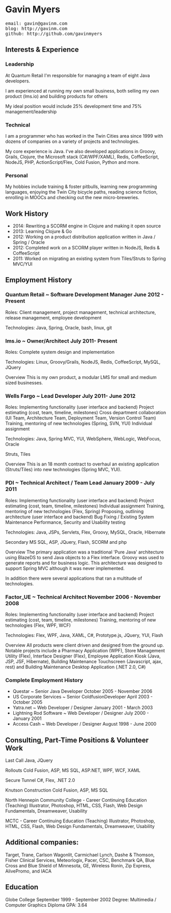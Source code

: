 

<h1>Gavin Myers</h1>
<pre>
email: gavin@gavinm.com
blog: http://gavinm.com
github: http://github.com/gavinmyers
</pre>

<h2>Interests & Experience</h2>

<h3>Leadership</h3>
<p>At Quantum Retail I'm responsible for managing a team of eight Java developers.
<p>I am experienced at running my own small business, both selling my own product (lms.io) and building products for others
<p>My ideal position would include 25% development time and 75% management/leadership

<h3>Technical</h3>
<p>I am a programmer who has worked in the Twin Cities area since 1999 with dozens of companies on a variety of projects and technologies.
<p>My core experience is Java. I've also developed applications in Groovy, Grails, Clojure, the Microsoft stack (C#/WPF/XAML), Redis, CoffeeScript, NodeJS, PHP, ActionScript/Flex, Cold Fusion, Python and more.


<h3>Personal</h3>
<p>My hobbies include training & foster pitbulls, learning new programming languages, enjoying the Twin City bicycle paths, reading science fiction, enrolling in MOOCs and checking out the new micro-breweries.

<h2>Work History</h2>
<ul>
<li> 2014: Rewriting a SCORM engine in Clojure and making it open source
<li> 2013: Learning Clojure & Go
<li> 2012: Working on a product distribution application written in 
Java / Spring / Oracle
<li> 2012: Completed work on a SCORM player written in NodeJS, Redis & CoffeeScript
<li> 2011: Worked on migrating an existing system from Tiles/Struts to 
Spring MVC/YUI
</ul>
<div style="page-break-after: always;"></div>

<h2>Employment History</h2>


<h3>Quantum Retail ~ Software Development Manager June 2012 - Present</h3>

Roles:
Client management, project management, technical architecture, release management, employee development

Technologies:
Java, Spring, Oracle, bash, linux, git


<h3>lms.io ~ Owner/Architect July 2011- Present</h3>

Roles:
Complete system design and implementation

Technologies:
Linux, Groovy/Grails, NodeJS, Redis, CoffeeScript, MySQL, JQuery

Overview
This is my own product, a modular LMS for small and medium sized 
businesses.


<h3>Wells Fargo  ~ Lead Developer July 2011- June 2012</h3>


Roles:
Implementing functionality (user interface and backend)
Project estimating (cost, team, timeline, milestones)
Cross department collaboration (UI Team, Architecture Team, 
	Deployment Team, Version Control Team)
Training, mentoring of new technologies (Spring, SVN, YUI)
Individual assignment 

Technologies:
Java, Spring MVC, YUI, WebSphere, WebLogic, WebFocus, Oracle

Struts, Tiles

Overview
This is an 18 month contract to overhaul an existing application 
(Struts/Tiles) into new technologies (Spring MVC, YUI).

<h3>PDI ~ Technical Architect / Team Lead January 2009 - July 2011</h3>

Roles:
Implementing functionality (user interface and backend)
Project estimating (cost, team, timeline, milestones)
Individual assignment 
Training, mentoring of new technologies (Flex, Spring)
Proposing, outlining architecture (user interface and backend)
Bug Fixing / Existing System Maintenance
Performance, Security and Usability testing


Technologies:
Java, JSPs, Servlets, Flex, Groovy, MySQL, Oracle, Hibernate

Secondary
MS SQL, ASP, JQuery, Flash, SCORM and php

Overview
The primary application was a traditional 'Pure Java' architecture 
using BlazeDS to send Java objects to a Flex interface. Groovy was 
used to generate reports and for business logic. This architecture 
was designed to support Spring MVC although it was never 
implemented.

In addition there were several applications that ran a 
multitude of technologies.



<h3>Factor_UE ~ Technical Architect November 2006 - November 2008</h3>


Roles:
Implementing functionality (user interface and backend)
Project estimating (cost, team, timeline, milestones)
Training, mentoring of new technologies (Flex, WPF, WCF)


Technologies:
Flex, WPF, Java, XAML, C#, Prototype.js, JQuery, YUI, Flash

Overview
All products were client driven and designed from the ground up. 
Notable projects include a Pharmacy Application (WPF), Store 
Management Utility (Flex), Interface Designer (Flex), Employee 
Application Kiosk (Java, JSP, JSF, Hibernate), Building Maintenance 
Touchscreen (Javascript, ajax, rest) and Building Maintenance 
Desktop Application (.NET 2.0, C#)

<h3>Complete Employment History</h3>
<ul>
<li>Questar ~ Senior Java Developer October 2005 - November 2006</li>
<li>US Corporate Services ~ Senior ColdfusionDeveloper April 2003 - October 2005</li>
<li>Yatra.net ~ Web Developer / Designer January 2001 - March 2003</li>
<li>Lightning Rod Software ~ Web Developer / Designer July 2000  - January 2001</li>
<li>Access Cash ~ Web Developer / Designer August 1998  - June 2000</li>
</ul>

<h2>Consulting, Part-Time Positions & Volunteer Work</h2>

Last Call
	Java, JQuery

Rollouts
	Cold  Fusion, ASP, MS SQL, ASP.NET, WPF, WCF, XAML


Secure Tunnel
	C#, Flex, .NET 2.0


Knutson Construction
	Cold Fusion, ASP, MS SQL


North Hennepin Community College  -  Career Continuing Education
	(Teaching) Illustrator, Photoshop, HTML, CSS, Flash, 
	Web Design Fundamentals, Dreamweaver, Usability


MCTC  -  Career Continuing Education
	(Teaching) Illustrator, Photoshop, HTML, CSS, Flash, 
	Web Design Fundamentals, Dreamweaver, Usability


<h2>Additional companies: </h2>
Target, Trane, Carlson Wagonlit, Carmichael Lynch, 
Dashe & Thomson, Fisher Clinical Services, Meteorlogix, Pacer, CSC, 
Benchmark QA, Blue Cross and Blue Shield of Minnesota, GE, 
Wireless Ronin, Zip Express, AlivePromo, and IACA


<h2>Education</h2>

Globe College September 1999 - September 2002
	Degree:
	Multimedia / Computer Graphics Diploma
	GPA: 3.64
